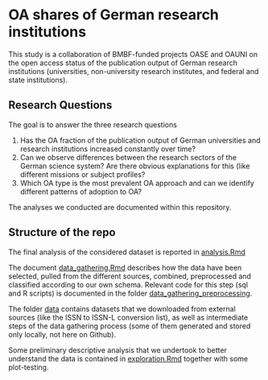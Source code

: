 # OA shares of German research institutions

This study is a collaboration of BMBF-funded projects OASE and OAUNI on the open access status of the publication output of German research institutions (universities, non-university research institutes, and federal and state institutions).

## Research Questions

The goal is to answer the three research questions 

1) Has the OA fraction of the publication output of German universities and research institutions increased constantly over time?
2) Can we observe differences between the research sectors of the German science system? Are there obvious explanations for this (like different missions or subject profiles?
3) Which OA type is the most prevalent OA approach and can we identify different patterns of adoption to OA?

The analyses we conducted are documented within this repository.

## Structure of the repo

The final analysis of the considered dataset is reported in [analysis.Rmd](analysis.Rmd)

The document [data_gathering.Rmd](data_gathering.Rmd) describes how the data have been selected, pulled from the different sources, combined, preprocessed and classified according to our own schema. Relevant code for this step (sql and R scripts) is documented in the folder [data_gathering_preprocessing](data_gathering_preprocessing/).

The folder [data](data/) contains datasets that we downloaded from external sources (like the ISSN to ISSN-L conversion list), as well as intermediate steps of the data gathering process (some of them generated and stored only locally, not here on Github).

Some preliminary descriptive analysis that we undertook to better understand the data is contained in [exploration.Rmd](exploration.Rmd) together with some plot-testing.
